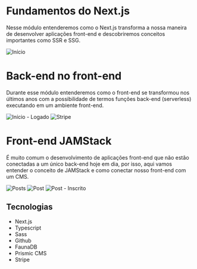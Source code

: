 # Fundamentos do Next.js

Nesse módulo entenderemos como o Next.js transforma a nossa maneira de desenvolver aplicações front-end e descobriremos conceitos importantes como SSR e SSG.

![Início](https://user-images.githubusercontent.com/48124913/173100584-ca3c2550-c884-4020-9857-fd20fc5bac23.png)

# Back-end no front-end

Durante esse módulo entenderemos como o front-end se transformou nos últimos anos com a possibilidade de termos funções back-end (serverless) executando em um ambiente front-end.

![Início - Logado](https://user-images.githubusercontent.com/48124913/173098675-f2e19a21-7b7e-4a85-9291-fed1325a2253.png)
![Stripe](https://user-images.githubusercontent.com/48124913/173101915-c36e9761-00dc-43d9-bb56-b82347b14cd3.png)
# Front-end JAMStack

É muito comum o desenvolvimento de aplicações front-end que não estão conectadas a um único back-end hoje em dia, por isso, aqui vamos entender o conceito de JAMStack e como conectar nosso front-end com um CMS.

![Posts](https://user-images.githubusercontent.com/48124913/173102332-fe9ad233-2940-4275-89f8-b7c1205de84a.png)
![Post](https://user-images.githubusercontent.com/48124913/173103194-48d2459e-02bf-42d6-b738-5c28fa99c5dc.png)
![Post - Inscrito](https://user-images.githubusercontent.com/48124913/173102693-47aa873f-30fd-4afd-9de1-1e1d5850fc3d.png)

## Tecnologias

<ul>
    <li>Next.js</li>
    <li>Typescript</li>
    <li>Sass</li>
    <li>Github</li>
    <li>FaunaDB</li>
    <li>Prismic CMS</li>
    <li>Stripe</li>
</ul>